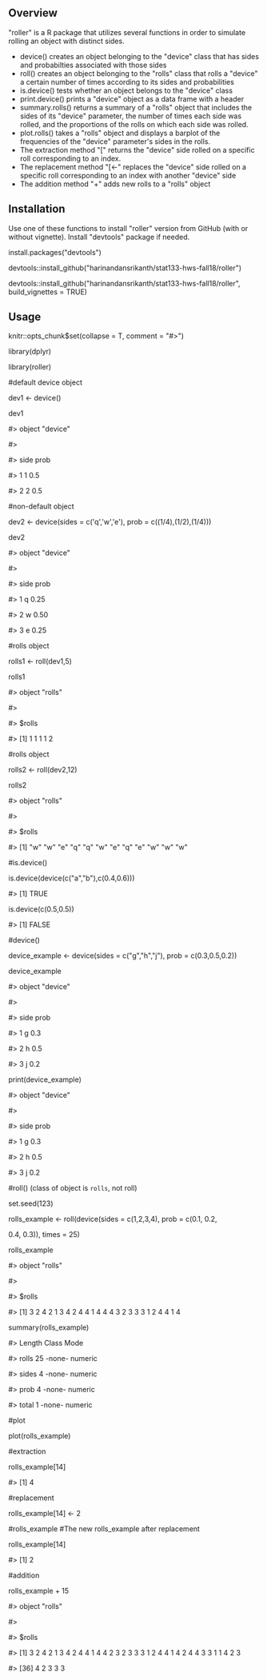 ## Overview
 
"roller" is a R package that utilizes several functions in order to 
simulate rolling an object with distinct sides.
- device() creates an object belonging to the "device" class that has 
sides and probabilties associated with those sides
- roll() creates an object belonging to the "rolls" class that rolls a 
"device" a certain number of times according to its sides and 
probabilities
- is.device() tests whether an object belongs to the "device" class
- print.device() prints a "device" object as a data frame with a header
- summary.rolls() returns a summary of a "rolls" object that includes 
the sides of its "device" parameter, the number of times each side was 
rolled, and the proportions of the rolls on which each side was rolled.
- plot.rolls() takes a "rolls" object and displays a barplot of the 
frequencies of the "device" parameter's sides in the rolls.
- The extraction method "[" returns the "device" side rolled on a 
specific roll corresponding to an index.
- The replacement method "[<-" replaces the "device" side rolled on 
a specific roll corresponding to an index with another "device" side
- The addition method "+" adds new rolls to a "rolls" object

## Installation

Use one of these functions to install "roller" version from GitHub 
(with or without vignette). Install "devtools" package if needed.

install.packages("devtools")

devtools::install_github("harinandansrikanth/stat133-hws-fall18/roller")

devtools::install_github("harinandansrikanth/stat133-hws-fall18/roller", build_vignettes = TRUE)

## Usage

knitr::opts_chunk$set(collapse = T, comment = "#>")

library(dplyr)

library(roller)

\#default device object

dev1 <- device()

dev1

\#> object "device"

\#> 

\#>   side prob

\#> 1    1  0.5

\#> 2    2  0.5

\#non-default object

dev2 <- device(sides = c('q','w','e'), prob = c((1/4),(1/2),(1/4)))

dev2

\#> object "device"

\#> 

\#>   side prob

\#> 1    q 0.25

\#> 2    w 0.50

\#> 3    e 0.25

\#rolls object

rolls1 <- roll(dev1,5)

rolls1

\#> object "rolls"

\#> 

\#> $rolls

\#> [1] 1 1 1 1 2

\#rolls object

rolls2 <- roll(dev2,12)

rolls2

\#> object "rolls"

\#> 

\#> $rolls

\#>  [1] "w" "w" "e" "q" "q" "w" "e" "q" "e" "w" "w" "w"

\#is.device()

is.device(device(c("a","b"),c(0.4,0.6)))

\#> [1] TRUE

is.device(c(0.5,0.5))

\#> [1] FALSE

\#device()

device_example <- device(sides = c("g","h","j"), prob = c(0.3,0.5,0.2))

device_example

\#> object "device"

\#> 

\#>   side prob

\#> 1    g  0.3

\#> 2    h  0.5

\#> 3    j  0.2

print(device_example)

\#> object "device"

\#> 

\#>   side prob

\#> 1    g  0.3

\#> 2    h  0.5

\#> 3    j  0.2

\#roll() (class of object is `rolls`, not roll)

set.seed(123)

rolls_example <- roll(device(sides = c(1,2,3,4), prob = c(0.1, 0.2, 

0.4, 0.3)), times = 25)

rolls_example

\#> object "rolls"

\#> 

\#> $rolls

\#>  [1] 3 2 4 2 1 3 4 2 4 4 1 4 4 4 3 2 3 3 3 1 2 4 4 1 4

summary(rolls_example)

\#>       Length Class  Mode   

\#> rolls 25     -none- numeric

\#> sides  4     -none- numeric

\#> prob   4     -none- numeric

\#> total  1     -none- numeric

\#plot

plot(rolls_example)

\#extraction

rolls_example[14]

\#> [1] 4

\#replacement

rolls_example[14] <- 2


\#rolls_example #The new rolls_example after replacement

rolls_example[14]

\#> [1] 2


\#addition

rolls_example + 15

\#> object "rolls"

\#> 

\#> $rolls

\#>  [1] 3 2 4 2 1 3 4 2 4 4 1 4 4 2 3 2 3 3 3 1 2 4 4 1 4 2 4 4 3 3 1 1 4 2 3

\#> [36] 4 2 3 3 3
